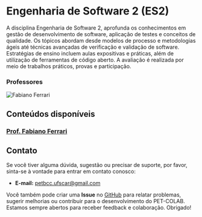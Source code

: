 # Engenharia de Software 2 (ES2)

A disciplina Engenharia de Software 2, aprofunda os conhecimentos em gestão de desenvolvimento de software, aplicação de testes e conceitos de qualidade. Os tópicos abordam desde modelos de processo e metodologias ágeis até técnicas avançadas de verificação e validação de software. Estratégias de ensino incluem aulas expositivas e práticas, além de utilização de ferramentas de código aberto. A avaliação é realizada por meio de trabalhos práticos, provas e participação.

### Professores 
![Fabiano Ferrari](https://img.shields.io/badge/Fabiano_Ferrari-%2300599C.svg?style=for-the-badge&logo=GoogleScholar&logoColor=white)


## Conteúdos disponíveis
### [Prof. Fabiano Ferrari](/materias/ES2/Fabiano/README.md)


## Contato
Se você tiver alguma dúvida, sugestão ou precisar de suporte, por favor, sinta-se à vontade para entrar em contato conosco:

- **E-mail:** petbcc.ufscar@gmail.com

Você também pode criar uma **Issue** no [GitHub](https://github.com/petbccufscar/pet-colab/issues) para relatar problemas, sugerir melhorias ou contribuir para o desenvolvimento do PET-COLAB. Estamos sempre abertos para receber feedback e colaboração. Obrigado!
